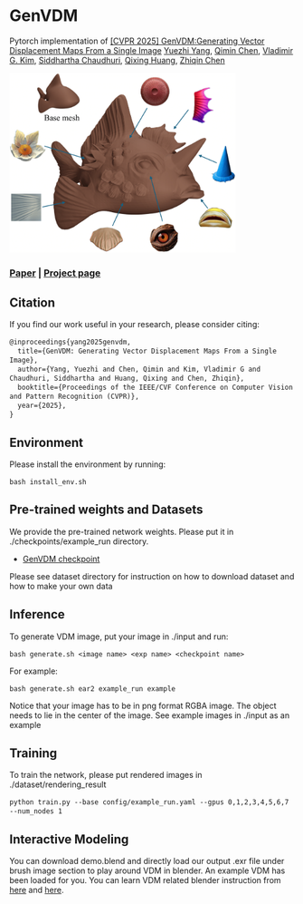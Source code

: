 # GenVDM
Pytorch implementation of [[CVPR 2025] GenVDM:Generating Vector Displacement Maps From a Single Image](www.google.com)  [Yuezhi Yang](https://yyuezhi.github.io/), [Qimin Chen](https://qiminchen.github.io/), [Vladimir G. Kim](http://www.vovakim.com/), [Siddhartha Chaudhuri](https://www.cse.iitb.ac.in/~sidch/), [Qixing Huang](https://www.cs.utexas.edu/~huangqx/), [Zhiqin Chen](https://czq142857.github.io/)

<img src="asset/Teaser.png" style="width:400px;" />

### [Paper](www.google.com)  |  [Project page](www.google.com)

## Citation
If you find our work useful in your research, please consider citing:
```
@inproceedings{yang2025genvdm,
  title={GenVDM: Generating Vector Displacement Maps From a Single Image},
  author={Yang, Yuezhi and Chen, Qimin and Kim, Vladimir G and Chaudhuri, Siddhartha and Huang, Qixing and Chen, Zhiqin},
  booktitle={Proceedings of the IEEE/CVF Conference on Computer Vision and Pattern Recognition (CVPR)},
  year={2025},
}
```


## Environment
Please install the environment by running:
```
bash install_env.sh
```

## Pre-trained weights and Datasets
We provide the pre-trained network weights. Please put it in ./checkpoints/example_run directory.

- [GenVDM checkpoint](www.google.com)

Please see dataset directory for instruction on how to download dataset and how to make your own data

## Inference
To generate VDM image, put your image in ./input and run:
```
bash generate.sh <image name> <exp name> <checkpoint name>
```

For example:
```
bash generate.sh ear2 example_run example
```
Notice that your image has to be in png format RGBA image. The object needs to lie in the center of the image. See example images in ./input as an example

## Training
To train the network, please put rendered images in ./dataset/rendering_result
```
python train.py --base config/example_run.yaml --gpus 0,1,2,3,4,5,6,7 --num_nodes 1
```

## Interactive Modeling
You can download demo.blend and directly load our output .exr file under brush image section to play around VDM in blender. An example VDM has been loaded for you.
You can learn VDM related blender instruction from [here](https://docs.blender.org/manual/en/3.5/sculpt_paint/sculpting/tools/draw.html#vdm-displacement) and [here](https://www.blender.org/download/releases/3-5/).